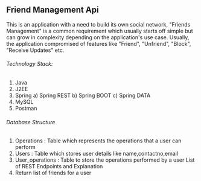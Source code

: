 ## Friend Management Api
This is an application with a need to build its own social network, "Friends Management" is a common requirement which usually starts off simple but can grow in complexity depending on the application's use case. Usually, the application compromised of features like "Friend", "Unfriend", "Block", "Receive Updates" etc.

###### Technology Stack:
1)	Java
2)	J2EE
3)	Spring 
  a)	Spring REST
  b)	Spring BOOT
  c)	Spring DATA
4)	MySQL
5)	Postman

###### Database Structure 
1)	Operations  :  Table which represents the operations that a user can perform
2)	Users : Table which stores user details like  name,contactno,email
3)	User_operations : Table to store the operations performed by a user
List of REST Endpoints and Explanation
1)	Return list of friends for a user
  



